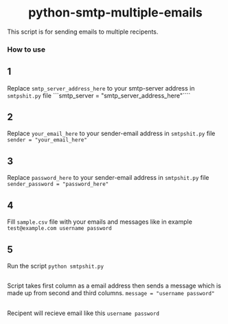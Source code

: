 <div align="center">

# python-smtp-multiple-emails

</div>

This script is for sending emails to multiple recipents. 

### How to use 
## 1
Replace `smtp_server_address_here` to your smtp-server address in `smtpshit.py` file
```smtp_server = "smtp_server_address_here"````
## 2
Replace `your_email_here` to your  sender-email address in `smtpshit.py` file
```sender = "your_email_here"```
## 3
Replace `password_here` to your  sender-email address in `smtpshit.py` file
```sender_password = "password_here"```
## 4
Fill `sample.csv` file with your emails and messages like in example
```test@example.com username password```
## 5
Run the script
```python smtpshit.py```
##
Script takes first column as a email address then sends a message which is made up from second and third columns.
```message = "username password"```
##
Recipent will recieve email like this
```username password```
